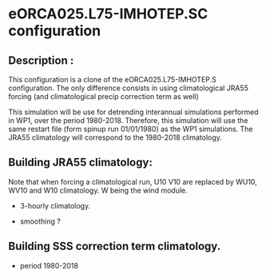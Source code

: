 # eORCA025.L75-IMHOTEP.SC configuration

## Description :
  This configuration is a clone of the eORCA025.L75-IMHOTEP.S configuration. The only difference consists in using 
climatological JRA55 forcing (and climatological precip correction term as well)

 This simulation will be use for detrending interannual simulations performed in WP1, over the period 1980-2018. 
Therefore, this simulation will use the same restart file (form spinup run 01/01/1980) as the WP1 simulations. The
JRA55 climatology will correspond to the 1980-2018 climatology.

## Building JRA55 climatology:
Note that when forcing a climatological run, U10 V10 are replaced by WU10, WV10 and W10 climatology. W being the wind 
module. 
  * 3-hourly climatology.

  * smoothing ? 

## Building SSS correction term climatology.
  * period 1980-2018 
